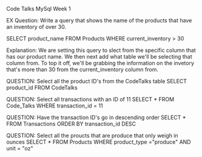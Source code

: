 Code Talks MySql Week 1

EX Question: Write a query that shows the name of the products that have an inventory of over 30. 

SELECT product_name FROM Products WHERE current_inventory > 30

Explanation: We are setting this query to slect from the specific column that has our product name. We then next add what table we'll be selecting that column from. To top it off, we'll be grabbing the information on the invetory that's more than 30 from the current_inventory column from.

QUESTION: Select all the product ID's from the CodeTalks table
SELECT product_id FROM CodeTalks

QUESTION: Select all transactions with an ID of 11
SELECT * FROM Code_Talks WHERE transaction_id = 11

QUESTION: Have the transaction ID's go in descending order
SELECT * FROM Transactions ORDER BY transaction_id DESC

QUESTION: Select all the proucts that are produce that only weigh in ounces
SELECT * FROM Products WHERE  product_type ="produce" AND unit = "oz"